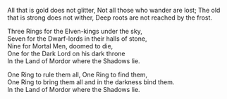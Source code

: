 ---
---
All that is gold does not glitter,
Not all those who wander are lost;
The old that is strong does not wither,
Deep roots are not reached by the frost.


Three Rings for the Elven-kings under the sky,  
Seven for the Dwarf-lords in their halls of stone,  
Nine for Mortal Men, doomed to die,  
One for the Dark Lord on his dark throne  
In the Land of Mordor where the Shadows lie.  
  
One Ring to rule them all, One Ring to find them,  
One Ring to bring them all and in the darkness bind them.  
In the Land of Mordor where the Shadows lie.  
